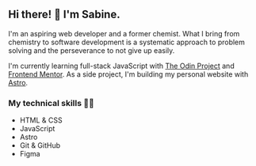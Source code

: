 ## Hi there! 👋 I'm Sabine.

I'm an aspiring web developer and a former chemist. What I bring from chemistry to software development is a systematic approach to problem solving and the perseverance to not give up easily.

I'm currently learning full-stack JavaScript with [The Odin Project](https://www.theodinproject.com/) and [Frontend Mentor](https://www.frontendmentor.io/). As a side project, I'm building my personal website with [Astro](https://astro.build/).

### My technical skills 👩‍💻

- HTML & CSS
- JavaScript
- Astro
- Git & GitHub
- Figma

<!--
**SabineEmden/SabineEmden** is a ✨ _special_ ✨ repository because its `README.md` (this file) appears on your GitHub profile.

Here are some ideas to get you started:

- 🔭 I’m currently working on ...
- 🌱 I’m currently learning ...
- 👯 I’m looking to collaborate on ...
- 🤔 I’m looking for help with ...
- 💬 Ask me about ...
- 📫 How to reach me: ...
- 😄 Pronouns: ...
- ⚡ Fun fact: ...
-->
